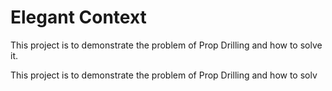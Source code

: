 # Elegant Context
This project is to demonstrate the problem of Prop Drilling and how to solve it.

This project is to demonstrate the problem of Prop Drilling and how to solv